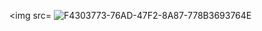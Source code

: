 <img src= ![F4303773-76AD-47F2-8A87-778B3693764E](https://github.com/user-attachments/assets/de9a0772-40a2-4a93-8618-bf9807b6fdce)
